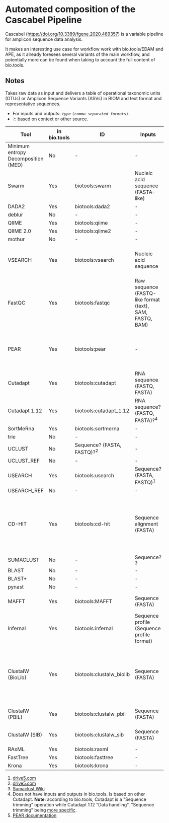 # Automated composition of the Cascabel Pipeline

Cascabel (https://doi.org/10.3389/fgene.2020.489357) is a variable pipeline for amplicon sequence data analysis.

It makes an interesting use case for workflow work with bio.tools/EDAM and APE, as it already foresees several variants of the main workflow, and potentially more can be found when taking to account the full content of bio.tools.

## Notes

Takes raw data as input and delivers a table of operational taxonomic units (OTUs)
or Amplicon Sequence Variants (ASVs) in BIOM and text format and representative sequences.

- For inputs and outputs: *`type`* `(`*`comma separated formats`*`)`.
- `?`: based on context or other source.

| **Tool** | **in bio.tools** | **ID** | **Inputs** | **Outputs** |
| -------- | ---------------- | ------ | ---------- | ----------- |
| Minimum entropy Decomposition (MED) | No | - | - | - |
| Swarm | Yes | biotools:swarm | Nucleic acid sequence (FASTA-like) | Sequence cluster (Textual format) |
| DADA2 | Yes | biotools:dada2 | - | - |
| deblur | No | - | - | - |
| QIIME | Yes | biotools:qiime | - | - |
| QIIME 2.0 | Yes | biotools:qiime2 | - | - |
| mothur | No | - | - | - |
| VSEARCH | Yes | biotools:vsearch | Nucleic acid sequence | Sequence similarity score, sequence alignment |
| FastQC | Yes | biotools:fastqc | Raw sequence (FASTQ-like format (text), SAM, FASTQ, BAM) | Sequence report (HTML) |
| PEAR | Yes | biotools:pear | - | Raw sequence? (FASTQ-like)? / Sequence merging?<sup>5</sup> |
| Cutadapt | Yes | biotools:cutadapt | RNA sequence (FASTQ, FASTA) | RNA sequence (FASTQ, FASTA) |
| Cutadapt 1.12 | Yes | biotools:cutadapt_1.12 | RNA sequence? (FASTQ, FASTA)?<sup>4</sup> | RNA sequence? (FASTQ, FASTA)?<sup>4</sup> |
| SortMeRna | Yes | biotools:sortmerna | - | - |
| trie | No | - | - | - |
| UCLUST | No | Sequence? (FASTA, FASTQ)?<sup>2</sup> | - | - |
| UCLUST_REF | No | - | - | - |
| USEARCH | Yes | biotools:usearch | Sequence? (FASTA, FASTQ)<sup>1</sup> | (FASTA, FASTQ)?<sup>1</sup> |
| USEARCH_REF | No | - | - | - |
| CD-HIT | Yes | biotools:cd-hit | Sequence alignment (FASTA) | Data (Textual format), Data (Textual format), Sequence alignment (FASTA) |
| SUMACLUST | No | - | Sequence?<sup>3</sup> | - |
| BLAST | No | - | - | - |
| BLAST+ | No | - | - | - |
| pynast | No | - | - | - |
| MAFFT | Yes | biotools:MAFFT | Sequence (FASTA) | Sequence alignment (FASTA) |
| Infernal | Yes | biotools:infernal | Sequence profile (Sequence profile format) | Database search results |
| ClustalW (BioLib) | Yes | biotools:clustalw_biolib | Sequence (FASTA) | Sequence alignment (ClustalW format, FASTA, nexus-seqm, PHYLIP format) |
| ClustalW (PBIL) | Yes | biotools:clustalw_pbil | Sequence (FASTA) | Sequence alignment (FASTA) |
| ClustalW (SIB) | Yes | biotools:clustalw_sib | Sequence (FASTA) | Sequence alignment (FASTA) |
| RAxML | Yes | biotools:raxml | - | - |
| FastTree | Yes | biotools:fasttree | - | - |
| Krona | Yes | biotools:krona | - | - |

1. [drive5.com](http://www.drive5.com/usearch/manual/cmdline.html)
2. [drive5.com](https://www.drive5.com/usearch/manual/uclust_algo.html)
3. [Sumaclust Wiki](https://git.metabarcoding.org/obitools/sumaclust/wikis/home)
4. Does not have inputs and outputs in bio.tools. Is based on other Cutadapt.
   **Note**: according to bio.tools, Cutadapt is a "Sequence trimming" operation while Cutadapt 1.12 "Data handling". "Sequence trimming" being [more specific](https://edamontology.github.io/edam-browser/#operation_3192).
5. [PEAR documentation](https://cme.h-its.org/exelixis/web/software/pear/doc.html)
